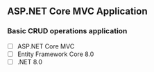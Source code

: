 ## ASP.NET Core MVC Application

### Basic CRUD operations application

-   [ ] ASP.NET Core MVC
-   [ ] Entity Framework Core 8.0
-   [ ] .NET 8.0
